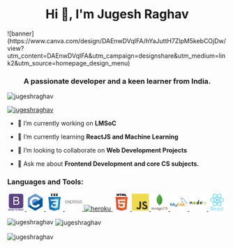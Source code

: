 <h1 align="center">Hi 👋, I'm Jugesh Raghav</h1>
![banner](https://www.canva.com/design/DAEnwDVqIFA/hYaJuttH7ZlpM5kebCOjDw/view?utm_content=DAEnwDVqIFA&utm_campaign=designshare&utm_medium=link2&utm_source=homepage_design_menu)
<h3 align="center">A passionate developer and a keen learner from India.</h3>

<p align="left"> <img src="https://komarev.com/ghpvc/?username=jugeshraghav&label=Profile%20views&color=0e75b6&style=flat" alt="jugeshraghav" /> </p>

<p align="left"> <a href="https://github.com/ryo-ma/github-profile-trophy"><img src="https://github-profile-trophy.vercel.app/?username=jugeshraghav" alt="jugeshraghav" /></a> </p>

- 🔭 I’m currently working on **LMSoC**

- 🌱 I’m currently learning **ReactJS and Machine Learning**

- 👯 I’m looking to collaborate on **Web Development Projects**

- 💬 Ask me about **Frontend Development and core CS subjects.**


<h3 align="left">Languages and Tools:</h3>
<p align="left"> <a href="https://getbootstrap.com" target="_blank"> <img src="https://raw.githubusercontent.com/devicons/devicon/master/icons/bootstrap/bootstrap-plain-wordmark.svg" alt="bootstrap" width="40" height="40"/> </a> <a href="https://www.cprogramming.com/" target="_blank"> <img src="https://raw.githubusercontent.com/devicons/devicon/master/icons/c/c-original.svg" alt="c" width="40" height="40"/> </a> <a href="https://www.w3schools.com/css/" target="_blank"> <img src="https://raw.githubusercontent.com/devicons/devicon/master/icons/css3/css3-original-wordmark.svg" alt="css3" width="40" height="40"/> </a> <a href="https://expressjs.com" target="_blank"> <img src="https://raw.githubusercontent.com/devicons/devicon/master/icons/express/express-original-wordmark.svg" alt="express" width="40" height="40"/> </a> <a href="https://heroku.com" target="_blank"> <img src="https://www.vectorlogo.zone/logos/heroku/heroku-icon.svg" alt="heroku" width="40" height="40"/> </a> <a href="https://www.w3.org/html/" target="_blank"> <img src="https://raw.githubusercontent.com/devicons/devicon/master/icons/html5/html5-original-wordmark.svg" alt="html5" width="40" height="40"/> </a> <a href="https://developer.mozilla.org/en-US/docs/Web/JavaScript" target="_blank"> <img src="https://raw.githubusercontent.com/devicons/devicon/master/icons/javascript/javascript-original.svg" alt="javascript" width="40" height="40"/> </a> <a href="https://www.mongodb.com/" target="_blank"> <img src="https://raw.githubusercontent.com/devicons/devicon/master/icons/mongodb/mongodb-original-wordmark.svg" alt="mongodb" width="40" height="40"/> </a> <a href="https://www.mysql.com/" target="_blank"> <img src="https://raw.githubusercontent.com/devicons/devicon/master/icons/mysql/mysql-original-wordmark.svg" alt="mysql" width="40" height="40"/> </a> <a href="https://nodejs.org" target="_blank"> <img src="https://raw.githubusercontent.com/devicons/devicon/master/icons/nodejs/nodejs-original-wordmark.svg" alt="nodejs" width="40" height="40"/> </a> <a href="https://reactjs.org/" target="_blank"> <img src="https://raw.githubusercontent.com/devicons/devicon/master/icons/react/react-original-wordmark.svg" alt="react" width="40" height="40"/> </a> </p>

<p><img align="left" src="https://github-readme-stats.vercel.app/api/top-langs?username=jugeshraghav&show_icons=true&locale=en&layout=compact" alt="jugeshraghav" /></p>

<p>&nbsp;<img align="center" src="https://github-readme-stats.vercel.app/api?username=jugeshraghav&show_icons=true&locale=en" alt="jugeshraghav" /></p>

<p><img align="center" src="https://github-readme-streak-stats.herokuapp.com/?user=jugeshraghav&" alt="jugeshraghav" /></p>
